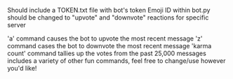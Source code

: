 Should include a TOKEN.txt file with bot's token
Emoji ID within bot.py should be changed to "upvote" and "downvote" reactions for specific server

'a' command causes the bot to upvote the most recent message
'z' command cases the bot to downvote the most recent message
'karma count' command tallies up the votes from the past 25,000 messages
includes a variety of other fun commands, feel free to change/use however you'd like!
